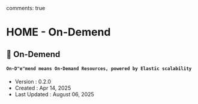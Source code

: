 comments: true
# HOME - On-Demend

## 👋 On-Demend

#### `On-D"e"mend means On-Demand Resources, powered by Elastic scalability`

- Version : 0.2.0
- Created : Apr 14, 2025
- Last Updated : August 06, 2025